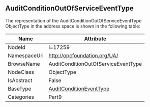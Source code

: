 <!-- objecttype -->
## AuditConditionOutOfServiceEventType
  
<!-- end of text -->
The representation of the AuditConditionOutOfServiceEventType ObjectType in the address space is shown in the following table:  

|Name|Attribute|
|---|---|
|NodeId|i=17259|
|NamespaceUri|http://opcfoundation.org/UA/|
|BrowseName|AuditConditionOutOfServiceEventType|
|NodeClass|ObjectType|
|IsAbstract|False|
|BaseType|[AuditConditionEventType](../../../Part9/ObjectTypes/AuditConditionEventType/readme.md)|
|Categories|Part9|

